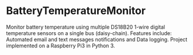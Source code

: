 # BatteryTemperatureMonitor
Monitor battery temperature using multiple DS18B20 1-wire digital temperature sensors on a single bus (daisy-chain). Features include: Automated email and text messages notifications and Data logging. Project implemented on a Raspberry Pi3 in Python 3.
